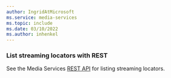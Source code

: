 ```yaml
---
author: IngridAtMicrosoft
ms.service: media-services 
ms.topic: include
ms.date: 03/10/2022
ms.author: inhenkel
---
```


### List streaming locators with REST

See the Media Services [REST API](/rest/api/media/streaming-locators/list) for listing streaming locators.
